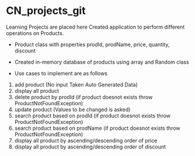 # CN_projects_git
Learning Projects are placed here
Created application to perform different operations on Products.
- Product class with properties prodId, prodName, price, quantity, discount
- Created in-memory database of products using array and Random class

- Use cases to implement are as follows
1. add product (No input Taken Auto Generated Data)
2. display all product
3. delete product by prodId (if product doesnot exists throw ProductNotFoundException)
4. update product (Values to be changed is asked)
5. search product based on prodId (if product doesnot exists throw ProductNotFoundException)
6. search product based on prodName (if product doesnot exists throw ProductNotFoundException)
7. display all product by ascending/descending order of price
8. display all product by ascending/descending order of discount

